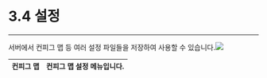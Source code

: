 # 3.4 설정

---

서버에서 컨피그 맵 등 여러 설정 파일들을 저장하여 사용할 수 있습니다.![](/assets/컨피그맵.png)

| 컨피그 맵 | 컨피그 맵 설정 메뉴입니다. |
| :---: | :--- |




